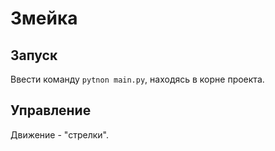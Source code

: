 # Змейка
## Запуск
Ввести команду `pytnon main.py`, находясь в корне проекта.
## Управление
Движение - "стрелки".
